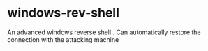 # windows-rev-shell
An advanced windows reverse shell.. Can automatically restore the connection with the attacking machine
